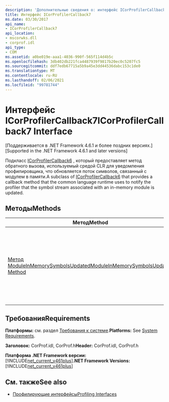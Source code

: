 ```yaml
---
description: 'Дополнительные сведения о: интерфейс ICorProfilerCallback7'
title: Интерфейс ICorProfilerCallback7
ms.date: 03/30/2017
api_name:
- ICorProfilerCallback7
api_location:
- mscorwks.dll
- corprof.idl
api_type:
- COM
ms.assetid: a0be019e-aaa1-4036-990f-565f114d4b5c
ms.openlocfilehash: 3db402db221fca4487939f9817b20ec0c5207fc5
ms.sourcegitcommit: ddf7edb67715a5b9a45e3dd44536dabc153c1de0
ms.translationtype: MT
ms.contentlocale: ru-RU
ms.lasthandoff: 02/06/2021
ms.locfileid: "99781744"
---
```

# <a name="icorprofilercallback7-interface"></a><span data-ttu-id="29156-103">Интерфейс ICorProfilerCallback7</span><span class="sxs-lookup"><span data-stu-id="29156-103">ICorProfilerCallback7 Interface</span></span>

<span data-ttu-id="29156-104">[Поддерживается в .NET Framework 4.6.1 и более поздних версиях.]</span><span class="sxs-lookup"><span data-stu-id="29156-104">[Supported in the .NET Framework 4.6.1 and later versions]</span></span>  
  
 <span data-ttu-id="29156-105">Подкласс [ICorProfilerCallback6](icorprofilercallback6-interface.md) , который предоставляет метод обратного вызова, используемый средой CLR для уведомления профилировщика, что обновляется поток символов, связанный с модулем в памяти.</span><span class="sxs-lookup"><span data-stu-id="29156-105">A subclass of [ICorProfilerCallback6](icorprofilercallback6-interface.md) that provides a callback method that the common language runtime uses to notify the profiler that the symbol stream associated with an in-memory module is updated.</span></span>  
  
## <a name="methods"></a><span data-ttu-id="29156-106">Методы</span><span class="sxs-lookup"><span data-stu-id="29156-106">Methods</span></span>  
  
|<span data-ttu-id="29156-107">Метод</span><span class="sxs-lookup"><span data-stu-id="29156-107">Method</span></span>|<span data-ttu-id="29156-108">Описание</span><span class="sxs-lookup"><span data-stu-id="29156-108">Description</span></span>|  
|------------|-----------------|  
|[<span data-ttu-id="29156-109">Метод ModuleInMemorySymbolsUpdated</span><span class="sxs-lookup"><span data-stu-id="29156-109">ModuleInMemorySymbolsUpdated Method</span></span>](icorprofilercallback7-moduleinmemorysymbolsupdated-method.md)|<span data-ttu-id="29156-110">Уведомляет профилировщик об обновлении потока символов, связанного с модулем в памяти.</span><span class="sxs-lookup"><span data-stu-id="29156-110">Notifies the profiler that the symbol stream associated with an in-memory module is updated.</span></span>|  
  
## <a name="requirements"></a><span data-ttu-id="29156-111">Требования</span><span class="sxs-lookup"><span data-stu-id="29156-111">Requirements</span></span>  

 <span data-ttu-id="29156-112">**Платформы:** см. раздел [Требования к системе](../../get-started/system-requirements.md).</span><span class="sxs-lookup"><span data-stu-id="29156-112">**Platforms:** See [System Requirements](../../get-started/system-requirements.md).</span></span>  
  
 <span data-ttu-id="29156-113">**Заголовок:** CorProf.idl, CorProf.h</span><span class="sxs-lookup"><span data-stu-id="29156-113">**Header:** CorProf.idl, CorProf.h</span></span>  
  
 <span data-ttu-id="29156-114">**Платформа .NET Framework версии:**[!INCLUDE[net_current_v461plus](../../../../includes/net-current-v461plus-md.md)]</span><span class="sxs-lookup"><span data-stu-id="29156-114">**.NET Framework Versions:** [!INCLUDE[net_current_v461plus](../../../../includes/net-current-v461plus-md.md)]</span></span>  
  
## <a name="see-also"></a><span data-ttu-id="29156-115">См. также</span><span class="sxs-lookup"><span data-stu-id="29156-115">See also</span></span>

- [<span data-ttu-id="29156-116">Профилирующие интерфейсы</span><span class="sxs-lookup"><span data-stu-id="29156-116">Profiling Interfaces</span></span>](profiling-interfaces.md)
